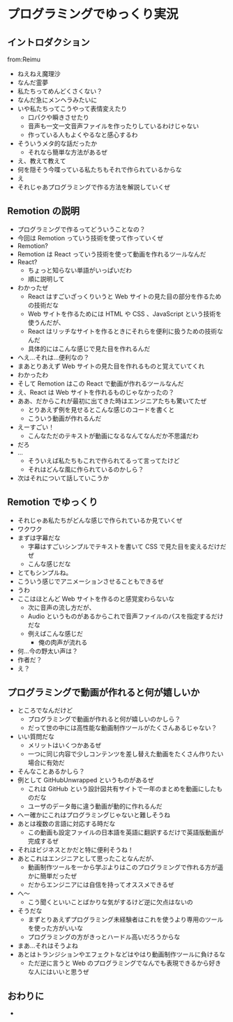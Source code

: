 # プログラミングでゆっくり実況

## イントロダクション

from:Reimu

- ねえねえ魔理沙
- なんだ霊夢
- 私たちってめんどくさくない？
- なんだ急にメンヘラみたいに
- いや私たちってこうやって表情変えたり
  - 口パクや瞬きさせたり
  - 音声も一文一文音声ファイルを作ったりしているわけじゃない
  - 作っている人もよくやるなと感心するわ
- そういうメタ的な話だったか
  - それなら簡単な方法があるぜ
- え、教えて教えて
- 何を隠そう今喋っている私たちもそれで作られているからな
- え
- それじゃあプログラミングで作る方法を解説していくぜ

## Remotion の説明

- プログラミングで作るってどういうことなの？
- 今回は Remotion っていう技術を使って作っていくぜ
- Remotion?
- Remotion は React っていう技術を使って動画を作れるツールなんだ
- React?
  - ちょっと知らない単語がいっぱいだわ
  - 順に説明して
- わかったぜ
  - React はすごいざっくりいうと Web サイトの見た目の部分を作るための技術だな
  - Web サイトを作るためには HTML や CSS 、JavaScript という技術を使うんだが、
  - React はリッチなサイトを作るときにそれらを便利に扱うための技術なんだ
  - 具体的にはこんな感じで見た目を作れるんだ
- へえ...それは...便利なの？
- まあとりあえず Web サイトの見た目を作れるものと覚えていてくれ
- わかったわ
- そして Remotion はこの React で動画が作れるツールなんだ
- え、React は Web サイトを作れるものじゃなかったの？
- ああ、だからこれが最初に出てきた時はエンジニアたちも驚いてたぜ
  - とりあえず例を見せるとこんな感じのコードを書くと
  - こういう動画が作れるんだ
- えーすごい！
  - こんなただのテキストが動画になるなんてなんだか不思議だわ
- だろ
- ...
  - そういえば私たちもこれで作られてるって言ってたけど
  - それはどんな風に作られているのかしら？
- 次はそれについて話していこうか

## Remotion でゆっくり

- それじゃあ私たちがどんな感じで作られているか見ていくぜ
- ワクワク
- まずは字幕だな
  - 字幕はすごいシンプルでテキストを書いて CSS で見た目を変えるだけだぜ
  - こんな感じだな
- とてもシンプルね。
- こういう感じでアニメーションさせることもできるぜ
- うわ
- ここはほとんど Web サイトを作るのと感覚変わらないな
  - 次に音声の流し方だが、
  - Audio というものがあるからこれで音声ファイルのパスを指定するだけだな
  - 例えばこんな感じだ
    - 俺の肉声が流れる
- 何...今の野太い声は？
- 作者だ？
- え？

## プログラミングで動画が作れると何が嬉しいか

- ところでなんだけど
  - プログラミングで動画が作れると何が嬉しいのかしら？
  - だって世の中には高性能な動画制作ツールがたくさんあるじゃない？
- いい質問だな
  - メリットはいくつかあるぜ
  - 一つに同じ内容で少しコンテンツを差し替えた動画をたくさん作りたい場合に有効だ
- そんなことあるかしら？
- 例として GitHubUnwrapped というものがあるぜ
  - これは GitHub という設計図共有サイトで一年のまとめを動画にしたものだな
  - ユーザのデータ毎に違う動画が動的に作れるんだ
- へー確かにこれはプログラミングじゃないと難しそうね
- あとは複数の言語に対応する時だな
  - この動画も設定ファイルの日本語を英語に翻訳するだけで英語版動画が完成するぜ
- それはビジネスとかだと特に便利そうね！
- あとこれはエンジニアとして思ったことなんだが、
  - 動画制作ツールを一から学ぶよりはこのプログラミングで作れる方が遥かに簡単だったぜ
  - だからエンジニアには自信を持ってオススメできるぜ
- へ〜
  - こう聞くといいことばかりな気がするけど逆に欠点はないの
- そうだな
  - まずとりあえずプログラミング未経験者はこれを使うより専用のツールを使った方がいいな
  - プログラミングの方がきっとハードル高いだろうからな
- まあ...それはそうよね
- あとはトランジションやエフェクトなどはやはり動画制作ツールに負けるな
  - ただ逆に言うと Web のプログラミングでなんでも表現できるから好きな人にはいいと思うぜ

## おわりに

-
